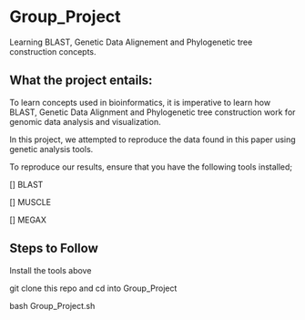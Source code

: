 # Group_Project

Learning BLAST, Genetic Data Alignement and Phylogenetic tree construction concepts.

## What the project entails:

To learn concepts used in bioinformatics, it is imperative to learn how BLAST, Genetic Data Alignment and Phylogenetic tree construction work for genomic data analysis and visualization.

In this project, we attempted to reproduce the data found in this paper using genetic analysis tools.

To reproduce our results, ensure that you have the following tools installed;

[] BLAST

[] MUSCLE

[] MEGAX

## Steps to Follow

Install the tools above

git clone this repo and cd into Group_Project

bash Group_Project.sh


